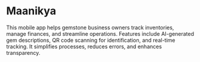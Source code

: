 # Maanikya
 This mobile app helps gemstone business owners track inventories, manage finances, and streamline operations. Features include AI-generated gem descriptions, QR code scanning for identification, and real-time tracking. It simplifies processes, reduces errors, and enhances transparency.

